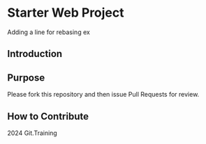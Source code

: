 # Starter Web Project

Adding a line for rebasing ex

## Introduction

## Purpose

Please fork this repository and then issue Pull Requests for review.
## How to Contribute

2024 Git.Training
